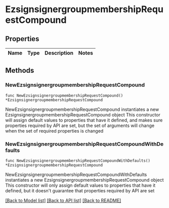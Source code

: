 # EzsignsignergroupmembershipRequestCompound

## Properties

Name | Type | Description | Notes
------------ | ------------- | ------------- | -------------

## Methods

### NewEzsignsignergroupmembershipRequestCompound

`func NewEzsignsignergroupmembershipRequestCompound() *EzsignsignergroupmembershipRequestCompound`

NewEzsignsignergroupmembershipRequestCompound instantiates a new EzsignsignergroupmembershipRequestCompound object
This constructor will assign default values to properties that have it defined,
and makes sure properties required by API are set, but the set of arguments
will change when the set of required properties is changed

### NewEzsignsignergroupmembershipRequestCompoundWithDefaults

`func NewEzsignsignergroupmembershipRequestCompoundWithDefaults() *EzsignsignergroupmembershipRequestCompound`

NewEzsignsignergroupmembershipRequestCompoundWithDefaults instantiates a new EzsignsignergroupmembershipRequestCompound object
This constructor will only assign default values to properties that have it defined,
but it doesn't guarantee that properties required by API are set


[[Back to Model list]](../README.md#documentation-for-models) [[Back to API list]](../README.md#documentation-for-api-endpoints) [[Back to README]](../README.md)


